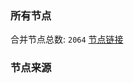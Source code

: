 ### 所有节点
合并节点总数: `2064`
[节点链接](https://raw.githubusercontent.com/rzhy1/11/master/sub/sub_merge_base64.txt)

### 节点来源